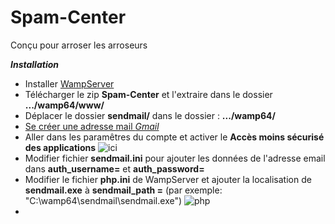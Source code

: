 # Spam-Center
Conçu pour arroser les arroseurs


***Installation***

+ Installer [WampServer](https://www.wampserver.com/)
+ Télécharger le zip **Spam-Center** et l'extraire dans le dossier **.../wamp64/www/**
+ Déplacer le dossier **sendmail/** dans le dossier : **.../wamp64/**
+ [Se créer une adresse mail *Gmail*](https://accounts.google.com/SignUp?hl=en)
+ Aller dans les paramêtres du compte et activer le **Accès moins sécurisé des applications** ![ici](https://manava.abricode.fr/images/aide/gmail_7.png)
+ Modifier fichier **sendmail.ini** pour ajouter les données de l'adresse email dans **auth_username=** et **auth_password=**
+ Modifier le fichier **php.ini** de WampServer et ajouter la localisation de **sendmail.exe** à **sendmail_path =** (par exemple: "C:\wamp64\sendmail\sendmail.exe") ![php](https://john-dugan.com/wp-content/uploads/2014/07/update-php-wamp-php-ini.png)
+ 

